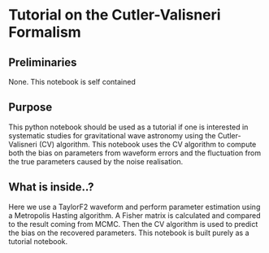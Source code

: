 # Tutorial on the Cutler-Valisneri Formalism

## Preliminaries

None. This notebook is self contained

## Purpose

This python notebook should be used as a tutorial if one is interested in systematic studies for gravitational wave astronomy using the Cutler-Valisneri (CV) algorithm. This notebook uses the CV algorithm to compute both the bias on parameters from waveform errors and the fluctuation from the true parameters caused by the noise realisation. 

## What is inside..?

Here we use a TaylorF2 waveform and perform parameter estimation using a Metropolis Hasting algorithm. A Fisher matrix is calculated and compared to the result coming from MCMC. Then the CV algorithm is used to predict the bias on the recovered parameters. This notebook is built purely as a tutorial notebook. 
